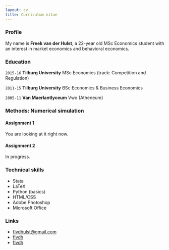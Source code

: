 ```yaml
---
layout: cv
title: Curriculum vitae
---
```



### Profile

My name is **Freek van der Hulst**, a 22-year old MSc Economics student with an interest in market economics and behavioral economics. 

### Education

`2015-16`
__Tilburg University__ MSc Economics (track: Competition and Regulation)

`2011-15`
__Tilburg University__ BSc Economics & Business Economics

`2005-11`
__Van Maerlantlyceum__ Vwo (Atheneum)

### Methods: Numerical simulation

#### Assignment 1

You are looking at it right now.

#### Assignment 2

In progress.


### Technical skills

* Stata
* LaTeX
* Python (basics)
* HTML/CSS
* Adobe Photoshop
* Microsoft Office


### Links

* <i class="fa fa-envelope"></i> <a href="mailto:flvdhulst@gmail.com">flvdhulst@gmail.com</a><br />
* <i class="fa fa-github"></i> <a href="http://github.com/flvdh">flvdh</a><br />
* <i class="fa fa-linkedin"></i> <a href="http://linkedin.com/in/flvdh">flvdh</a><br />

<!-- ### Footer

Last updated: March 2016 -->
